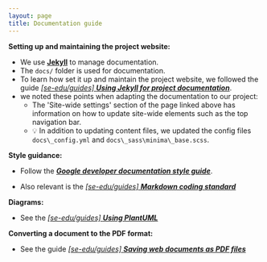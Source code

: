 ```yaml
---
layout: page
title: Documentation guide
---
```


**Setting up and maintaining the project website:**

* We use [**Jekyll**](https://jekyllrb.com/) to manage documentation.
* The `docs/` folder is used for documentation.
* To learn how set it up and maintain the project website, we followed the guide [_[se-edu/guides] **Using Jekyll for project documentation**_](https://se-education.org/guides/tutorials/jekyll.html).
* we noted these points when adapting the documentation to our project:
  * The 'Site-wide settings' section of the page linked above has information on how to update site-wide elements such as the top navigation bar.
  * :bulb: In addition to updating content files, we updated the config files `docs\_config.yml` and `docs\_sass\minima\_base.scss`.

**Style guidance:**

* Follow the [**_Google developer documentation style guide_**](https://developers.google.com/style).

* Also relevant is the [_[se-edu/guides] **Markdown coding standard**_](https://se-education.org/guides/conventions/markdown.html)

**Diagrams:**

* See the [_[se-edu/guides] **Using PlantUML**_](https://se-education.org/guides/tutorials/plantUml.html)

**Converting a document to the PDF format:**

* See the guide [_[se-edu/guides] **Saving web documents as PDF files**_](https://se-education.org/guides/tutorials/savingPdf.html)

